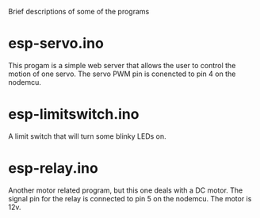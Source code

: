 Brief descriptions of some of the programs

# esp-servo.ino
This progam is a simple web server that allows the user to control the motion of one servo.
The servo PWM pin is conencted to pin 4 on the nodemcu.

# esp-limitswitch.ino
A limit switch that will turn some blinky LEDs on.

# esp-relay.ino
Another motor related program, but this one deals with a DC motor. The signal pin for the relay is connected to pin 5 on the nodemcu. The motor is 12v. 



